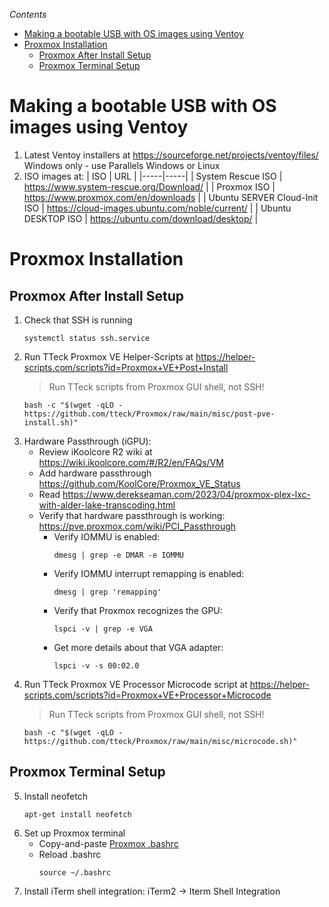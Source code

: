 *Contents*
- [Making a bootable USB with OS images using Ventoy](#making-a-bootable-usb-with-os-images-using-ventoy)
- [Proxmox Installation](#proxmox-installation)
  - [Proxmox After Install Setup](#proxmox-after-install-setup)
  - [Proxmox Terminal Setup](#proxmox-terminal-setup)

# Making a bootable USB with OS images using Ventoy
1) Latest Ventoy installers at https://sourceforge.net/projects/ventoy/files/ Windows only - use Parallels Windows or Linux
2) ISO images at:
   | ISO | URL |
   |-----|-----|
   | System Rescue ISO | https://www.system-rescue.org/Download/ |
   | Proxmox ISO | https://www.proxmox.com/en/downloads |
   | Ubuntu SERVER Cloud-Init ISO | https://cloud-images.ubuntu.com/noble/current/ |
   | Ubuntu DESKTOP ISO | https://ubuntu.com/download/desktop/ |
# Proxmox Installation
## Proxmox After Install Setup
1) Check that SSH is running
   ```
   systemctl status ssh.service
   ```
2) Run TTeck Proxmox VE Helper-Scripts at https://helper-scripts.com/scripts?id=Proxmox+VE+Post+Install
   > Run TTeck scripts from Proxmox GUI shell, not SSH!
   ```
   bash -c "$(wget -qLO - https://github.com/tteck/Proxmox/raw/main/misc/post-pve-install.sh)"
   ```
3) Hardware Passthrough (iGPU):
   - Review iKoolcore R2 wiki at https://wiki.ikoolcore.com/#/R2/en/FAQs/VM
   - Add hardware passthrough https://github.com/KoolCore/Proxmox_VE_Status
   - Read https://www.derekseaman.com/2023/04/proxmox-plex-lxc-with-alder-lake-transcoding.html
   - Verify that hardware passthrough is working: https://pve.proxmox.com/wiki/PCI_Passthrough
      - Verify IOMMU is enabled:
        ```
        dmesg | grep -e DMAR -e IOMMU
        ```
      - Verify IOMMU interrupt remapping is enabled:
        ```
        dmesg | grep 'remapping'
        ```
      - Verify that Proxmox recognizes the GPU:
        ```
        lspci -v | grep -e VGA
        ```
      - Get more details about that VGA adapter:
        ```
        lspci -v -s 00:02.0
        ```
4) Run TTeck Proxmox VE Processor Microcode script at https://helper-scripts.com/scripts?id=Proxmox+VE+Processor+Microcode
   > Run TTeck scripts from Proxmox GUI shell, not SSH!
   ```
   bash -c "$(wget -qLO - https://github.com/tteck/Proxmox/raw/main/misc/microcode.sh)"
   ```
## Proxmox Terminal Setup
5) Install neofetch
   ```
   apt-get install neofetch
   ```
6) Set up Proxmox terminal
    - Copy-and-paste [Proxmox .bashrc](https://github.com/kurtshuler/proxmox-ubuntu-server/blob/71f390c3b2396e606b1f151ae2aeec1cd3021a39/Proxmox%20files/.bashrc)
    - Reload .bashrc
      ```
      source ~/.bashrc
      ```
7) Install iTerm shell integration: iTerm2 → Iterm Shell Integration


